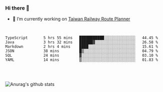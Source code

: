### Hi there 👋

- 🔭 I’m currently working on [Taiwan Railway Route Planner](https://github.com/Taiwan-Railway-Route-Planner)

<br/>

<!--START_SECTION:waka-->

```text
TypeScript       5 hrs 55 mins   ███████████░░░░░░░░░░░░░░   44.45 %
Java             3 hrs 32 mins   ██████▓░░░░░░░░░░░░░░░░░░   26.58 %
Markdown         2 hrs 4 mins    ████░░░░░░░░░░░░░░░░░░░░░   15.61 %
JSON             38 mins         █▒░░░░░░░░░░░░░░░░░░░░░░░   04.79 %
SQL              24 mins         ▓░░░░░░░░░░░░░░░░░░░░░░░░   03.10 %
YAML             14 mins         ▒░░░░░░░░░░░░░░░░░░░░░░░░   01.83 %
```

<!--END_SECTION:waka-->

<br/>
<br/>

![Anurag's github stats](https://github-readme-stats.vercel.app/api?username=DepickereSven&show_icons=true&theme=tokyonight)



<!--
**DepickereSven/DepickereSven** is a ✨ _special_ ✨ repository because its `README.md` (this file) appears on your GitHub profile.

Here are some ideas to get you started:

- 🔭 I’m currently working on ...
- 🌱 I’m currently learning ...
- 👯 I’m looking to collaborate on ...
- 🤔 I’m looking for help with ...
- 💬 Ask me about ...
- 📫 How to reach me: ...
- 😄 Pronouns: ...
- ⚡ Fun fact: ...
-->
